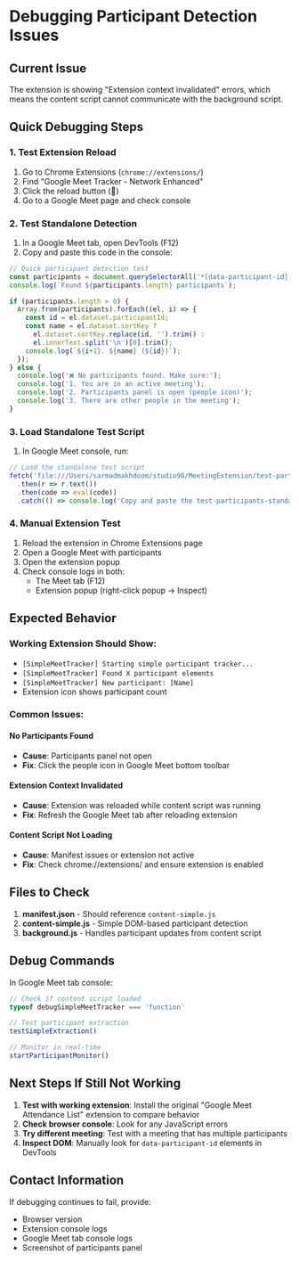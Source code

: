 # Debugging Participant Detection Issues

## Current Issue
The extension is showing "Extension context invalidated" errors, which means the content script cannot communicate with the background script.

## Quick Debugging Steps

### 1. Test Extension Reload
1. Go to Chrome Extensions (`chrome://extensions/`)
2. Find "Google Meet Tracker - Network Enhanced" 
3. Click the reload button (🔄)
4. Go to a Google Meet page and check console

### 2. Test Standalone Detection
1. In a Google Meet tab, open DevTools (F12)
2. Copy and paste this code in the console:

```javascript
// Quick participant detection test
const participants = document.querySelectorAll('*[data-participant-id]');
console.log(`Found ${participants.length} participants`);

if (participants.length > 0) {
  Array.from(participants).forEach((el, i) => {
    const id = el.dataset.participantId;
    const name = el.dataset.sortKey ? 
      el.dataset.sortKey.replace(id, '').trim() : 
      el.innerText.split('\n')[0].trim();
    console.log(`${i+1}. ${name} (${id})`);
  });
} else {
  console.log('❌ No participants found. Make sure:');
  console.log('1. You are in an active meeting');
  console.log('2. Participants panel is open (people icon)');
  console.log('3. There are other people in the meeting');
}
```

### 3. Load Standalone Test Script
1. In Google Meet console, run:
```javascript
// Load the standalone test script
fetch('file:///Users/sarmadmakhdoom/studio98/MeetingExtension/test-participants-standalone.js')
  .then(r => r.text())
  .then(code => eval(code))
  .catch(() => console.log('Copy and paste the test-participants-standalone.js file contents here'));
```

### 4. Manual Extension Test
1. Reload the extension in Chrome Extensions page
2. Open a Google Meet with participants
3. Open the extension popup
4. Check console logs in both:
   - The Meet tab (F12)
   - Extension popup (right-click popup → Inspect)

## Expected Behavior

### Working Extension Should Show:
- `[SimpleMeetTracker] Starting simple participant tracker...`
- `[SimpleMeetTracker] Found X participant elements`
- `[SimpleMeetTracker] New participant: [Name]`
- Extension icon shows participant count

### Common Issues:

#### No Participants Found
- **Cause**: Participants panel not open
- **Fix**: Click the people icon in Google Meet bottom toolbar

#### Extension Context Invalidated
- **Cause**: Extension was reloaded while content script was running
- **Fix**: Refresh the Google Meet tab after reloading extension

#### Content Script Not Loading
- **Cause**: Manifest issues or extension not active
- **Fix**: Check chrome://extensions/ and ensure extension is enabled

## Files to Check

1. **manifest.json** - Should reference `content-simple.js`
2. **content-simple.js** - Simple DOM-based participant detection
3. **background.js** - Handles participant updates from content script

## Debug Commands

In Google Meet tab console:
```javascript
// Check if content script loaded
typeof debugSimpleMeetTracker === 'function'

// Test participant extraction
testSimpleExtraction()

// Monitor in real-time
startParticipantMonitor()
```

## Next Steps If Still Not Working

1. **Test with working extension**: Install the original "Google Meet Attendance List" extension to compare behavior
2. **Check browser console**: Look for any JavaScript errors
3. **Try different meeting**: Test with a meeting that has multiple participants
4. **Inspect DOM**: Manually look for `data-participant-id` elements in DevTools

## Contact Information
If debugging continues to fail, provide:
- Browser version
- Extension console logs
- Google Meet tab console logs
- Screenshot of participants panel
